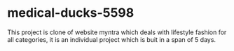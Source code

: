 # medical-ducks-5598

This project is clone of website myntra which deals with lifestyle fashion for all categories, it is an individual project which is buit in a span of 5 days.
